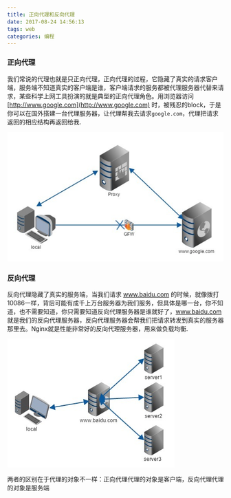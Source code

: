```yaml
---
title: 正向代理和反向代理
date: 2017-08-24 14:56:13
tags: web
categories: 编程
---
```

### 正向代理
我们常说的代理也就是只正向代理，正向代理的过程，它隐藏了真实的请求客户端，服务端不知道真实的客户端是谁，客户端请求的服务都被代理服务器代替来请求，某些科学上网工具扮演的就是典型的正向代理角色。用浏览器访问 [http://www.google.com](http://www.google.com) 时，被残忍的block，于是你可以在国外搭建一台代理服务器，让代理帮我去请求`google.com`，代理把请求返回的相应结构再返回给我.

![](web-forwardbackagent-2017-08-24/1.png)

### 反向代理
反向代理隐藏了真实的服务端，当我们请求 www.baidu.com 的时候，就像拨打10086一样，背后可能有成千上万台服务器为我们服务，但具体是哪一台，你不知道，也不需要知道，你只需要知道反向代理服务器是谁就好了，www.baidu.com 就是我们的反向代理服务器，反向代理服务器会帮我们把请求转发到真实的服务器那里去。Nginx就是性能非常好的反向代理服务器，用来做负载均衡.

![](web-forwardbackagent-2017-08-24/2.png)

两者的区别在于代理的对象不一样：正向代理代理的对象是客户端，反向代理代理的对象是服务端